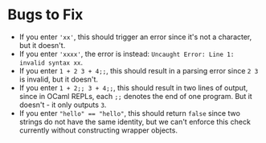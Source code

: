 # Bugs to Fix

- If you enter `'xx'`, this should trigger an error since it's not a character, but it doesn't.
- If you enter `'xxxx'`, the error is instead: `Uncaught Error: Line 1: invalid syntax xx`.
- If you enter `1 + 2 3 + 4;;`, this should result in a parsing error since `2 3` is invalid, but it doesn't.
- If you enter `1 + 2;; 3 + 4;;`, this should result in two lines of output, since in OCaml REPLs, each `;;` denotes the end of one program. But it doesn't - it only outputs `3`.
- If you enter `"hello" == "hello"`, this should return `false` since two strings do not have the same identity, but we can't enforce this check currently without constructing wrapper objects.
